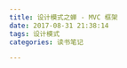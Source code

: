 ```yaml
---
title: 设计模式之蝉 - MVC 框架
date: 2017-08-31 21:38:14
tags: 设计模式
categories: 读书笔记

---
```





<!--more-->
